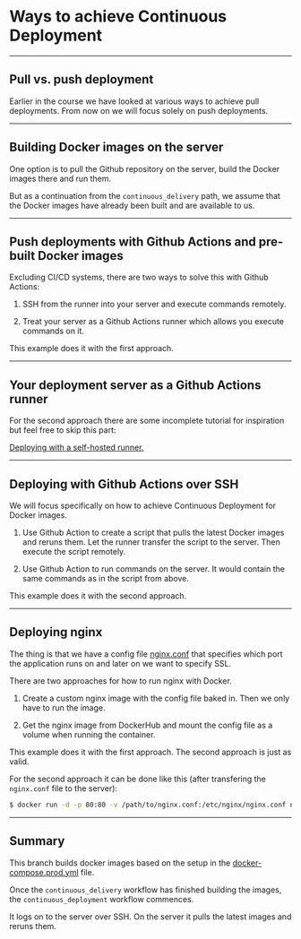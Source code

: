 # Ways to achieve Continuous Deployment

---

## Pull vs. push deployment

Earlier in the course we have looked at various ways to achieve pull deployments. From now on we will focus solely on push deployments.

---

## Building Docker images on the server

One option is to pull the Github repository on the server, build the Docker images there and run them.

But as a continuation from the `continuous_delivery` path, we assume that the Docker images have already been built and are available to us.

---

## Push deployments with Github Actions and pre-built Docker images

Excluding CI/CD systems, there are two ways to solve this with Github Actions:

1. SSH from the runner into your server and execute commands remotely.

2. Treat your server as a Github Actions runner which allows you execute commands on it. 

This example does it with the first approach.

---

## Your deployment server as a Github Actions runner

For the second approach there are some incomplete tutorial for inspiration but feel free to skip this part:

[Deploying with a self-hosted runner.](./tutorials/self_hosted_runner.md)

---

## Deploying with Github Actions over SSH

We will focus specifically on how to achieve Continuous Deployment for Docker images.

1. Use Github Action to create a script that pulls the latest Docker images and reruns them. Let the runner transfer the script to the server. Then execute the script remotely.

2. Use Github Action to run commands on the server. It would contain the same commands as in the script from above.

This example does it with the second approach.

---

## Deploying nginx

The thing is that we have a config file [nginx.conf](../src/network/nginx.conf) that specifies which port the application runs on and later on we want to specify SSL.

There are two approaches for how to run nginx with Docker. 

1. Create a custom nginx image with the config file baked in. Then we only have to run the image.

2. Get the nginx image from DockerHub and mount the config file as a volume when running the container.

This example does it with the first approach. The second approach is just as valid. 

For the second approach it can be done like this (after transfering the `nginx.conf` file to the server):

```bash
$ docker run -d -p 80:80 -v /path/to/nginx.conf:/etc/nginx/nginx.conf nginx
```

---

## Summary

This branch builds docker images based on the setup in the [docker-compose.prod.yml](../src/docker-compose.prod.yml) file.

Once the `continuous_delivery` workflow has finished building the images, the `continuous_deployment` workflow commences.

It logs on to the server over SSH. On the server it pulls the latest images and reruns them.